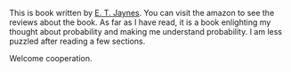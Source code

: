 This is book written by [E. T. Jaynes](http://bayes.wustl.edu/etj/etj.html).
You can visit the amazon to see the reviews about the book. As far as I have read, it is a book enlighting my thought about probability and making me understand probability. I am less puzzled after reading a few sections.

Welcome cooperation.
